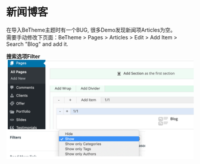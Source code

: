 # 新闻博客

在导入BeTheme主题时有一个BUG, 很多Demo发现新闻项Articles为空。  
需要手动修改下页面：BeTheme &gt; Pages &gt; Articles &gt; Edit &gt; Add Item &gt; Search "Blog" and add it.

**搜索选项Filter**
![](images/21.png)





